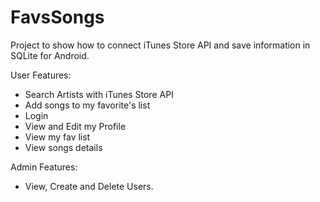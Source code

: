 # FavsSongs

Project to show how to connect iTunes Store API and save information in SQLite for Android.

User Features:
- Search Artists with iTunes Store API
- Add songs to my favorite's list
- Login
- View and Edit my Profile
- View my fav list
- View songs details

Admin Features:
- View, Create and Delete Users.
